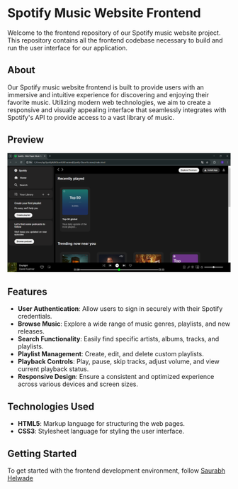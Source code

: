 # Spotify Music Website Frontend

Welcome to the frontend repository of our Spotify music website project. This repository contains all the frontend codebase necessary to build and run the user interface for our application.

## About

Our Spotify music website frontend is built to provide users with an immersive and intuitive experience for discovering and enjoying their favorite music. Utilizing modern web technologies, we aim to create a responsive and visually appealing interface that seamlessly integrates with Spotify's API to provide access to a vast library of music.

## Preview

![Preview](https://github.com/Saurabh-Helwade/Spotify-Clone-Frontend/blob/76dcbfb1a80fa45028dc719603ffb67a5fced880/Screenshot.png)


## Features

- **User Authentication**: Allow users to sign in securely with their Spotify credentials.
- **Browse Music**: Explore a wide range of music genres, playlists, and new releases.
- **Search Functionality**: Easily find specific artists, albums, tracks, and playlists.
- **Playlist Management**: Create, edit, and delete custom playlists.
- **Playback Controls**: Play, pause, skip tracks, adjust volume, and view current playback status.
- **Responsive Design**: Ensure a consistent and optimized experience across various devices and screen sizes.

## Technologies Used

- **HTML5**: Markup language for structuring the web pages.
- **CSS3**: Stylesheet language for styling the user interface.

## Getting Started

To get started with the frontend development environment, 
follow [Saurabh Helwade](https://github.com/Saurabh-Helwade)
